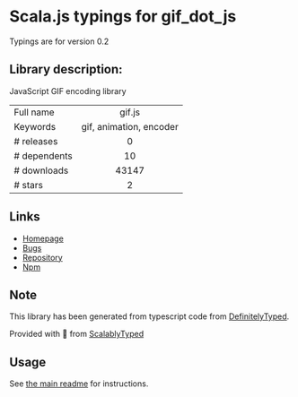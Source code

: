 
# Scala.js typings for gif_dot_js

Typings are for version 0.2

## Library description:
JavaScript GIF encoding library

|                    |                 |
| ------------------ | :-------------: |
| Full name          | gif.js |
| Keywords           | gif, animation, encoder |
| # releases         | 0 |
| # dependents       | 10 |
| # downloads        | 43147 |
| # stars            | 2 |

## Links
- [Homepage](https://github.com/jnordberg/gif.js#readme)
- [Bugs](https://github.com/jnordberg/gif.js/issues)
- [Repository](https://github.com/jnordberg/gif.js)
- [Npm](https://www.npmjs.com/package/gif.js)
    


## Note
This library has been generated from typescript code from [DefinitelyTyped](https://definitelytyped.org).

Provided with :purple_heart: from [ScalablyTyped](https://github.com/oyvindberg/ScalablyTyped)

## Usage
See [the main readme](../../readme.md) for instructions.


